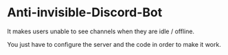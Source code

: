 # Anti-invisible-Discord-Bot

It makes users unable to see channels when they are idle / offline.

You just have to configure the server and the code in order to make it work.
